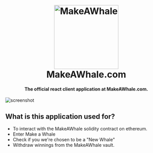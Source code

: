 
<h1 align="center">
  <br>
  <a href="http://makeawhale.com"><img src="https://make-a-whale-oq6mn.ondigitalocean.app/MainCTA.png" alt="MakeAWhale" width="200"></a>
  <br>
  MakeAWhale.com
  <br>
</h1>

<h4 align="center">The official react client application at MakeAWhale.com. 
</h4>


![screenshot](https://makeawhale.io/MakeAWhaleArtwork.png)

## What is this application used for? 

* To interact with the MakeAWhale solidity contract on ethereum. 
* Enter Make a Whale
* Check if you we're chosen to be a "New Whale" 
* Withdraw winnings from the MakeAWhale vault. 

